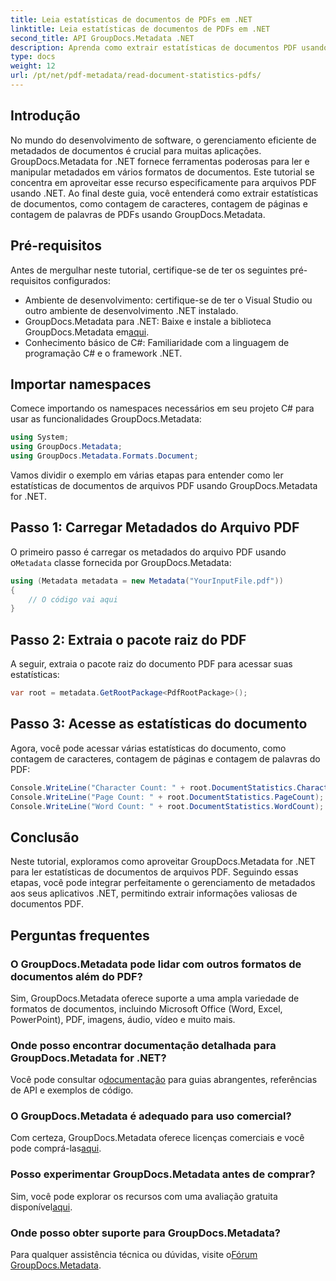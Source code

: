 ```yaml
---
title: Leia estatísticas de documentos de PDFs em .NET
linktitle: Leia estatísticas de documentos de PDFs em .NET
second_title: API GroupDocs.Metadata .NET
description: Aprenda como extrair estatísticas de documentos PDF usando GroupDocs.Metadata for .NET. Aprimore seus recursos de gerenciamento de documentos sem esforço.
type: docs
weight: 12
url: /pt/net/pdf-metadata/read-document-statistics-pdfs/
---
```

## Introdução
No mundo do desenvolvimento de software, o gerenciamento eficiente de metadados de documentos é crucial para muitas aplicações. GroupDocs.Metadata for .NET fornece ferramentas poderosas para ler e manipular metadados em vários formatos de documentos. Este tutorial se concentra em aproveitar esse recurso especificamente para arquivos PDF usando .NET. Ao final deste guia, você entenderá como extrair estatísticas de documentos, como contagem de caracteres, contagem de páginas e contagem de palavras de PDFs usando GroupDocs.Metadata.
## Pré-requisitos
Antes de mergulhar neste tutorial, certifique-se de ter os seguintes pré-requisitos configurados:
- Ambiente de desenvolvimento: certifique-se de ter o Visual Studio ou outro ambiente de desenvolvimento .NET instalado.
-  GroupDocs.Metadata para .NET: Baixe e instale a biblioteca GroupDocs.Metadata em[aqui](https://releases.groupdocs.com/metadata/net/).
- Conhecimento básico de C#: Familiaridade com a linguagem de programação C# e o framework .NET.

## Importar namespaces
Comece importando os namespaces necessários em seu projeto C# para usar as funcionalidades GroupDocs.Metadata:
```csharp
using System;
using GroupDocs.Metadata;
using GroupDocs.Metadata.Formats.Document;
```

Vamos dividir o exemplo em várias etapas para entender como ler estatísticas de documentos de arquivos PDF usando GroupDocs.Metadata for .NET.
## Passo 1: Carregar Metadados do Arquivo PDF
 O primeiro passo é carregar os metadados do arquivo PDF usando o`Metadata` classe fornecida por GroupDocs.Metadata:
```csharp
using (Metadata metadata = new Metadata("YourInputFile.pdf"))
{
    // O código vai aqui
}
```
## Passo 2: Extraia o pacote raiz do PDF
A seguir, extraia o pacote raiz do documento PDF para acessar suas estatísticas:
```csharp
var root = metadata.GetRootPackage<PdfRootPackage>();
```
## Passo 3: Acesse as estatísticas do documento
Agora, você pode acessar várias estatísticas do documento, como contagem de caracteres, contagem de páginas e contagem de palavras do PDF:
```csharp
Console.WriteLine("Character Count: " + root.DocumentStatistics.CharacterCount);
Console.WriteLine("Page Count: " + root.DocumentStatistics.PageCount);
Console.WriteLine("Word Count: " + root.DocumentStatistics.WordCount);
```

## Conclusão
Neste tutorial, exploramos como aproveitar GroupDocs.Metadata for .NET para ler estatísticas de documentos de arquivos PDF. Seguindo essas etapas, você pode integrar perfeitamente o gerenciamento de metadados aos seus aplicativos .NET, permitindo extrair informações valiosas de documentos PDF.

## Perguntas frequentes
### O GroupDocs.Metadata pode lidar com outros formatos de documentos além do PDF?
Sim, GroupDocs.Metadata oferece suporte a uma ampla variedade de formatos de documentos, incluindo Microsoft Office (Word, Excel, PowerPoint), PDF, imagens, áudio, vídeo e muito mais.
### Onde posso encontrar documentação detalhada para GroupDocs.Metadata for .NET?
 Você pode consultar o[documentação](https://reference.groupdocs.com/metadata/net/) para guias abrangentes, referências de API e exemplos de código.
### O GroupDocs.Metadata é adequado para uso comercial?
 Com certeza, GroupDocs.Metadata oferece licenças comerciais e você pode comprá-las[aqui](https://purchase.groupdocs.com/buy).
### Posso experimentar GroupDocs.Metadata antes de comprar?
 Sim, você pode explorar os recursos com uma avaliação gratuita disponível[aqui](https://releases.groupdocs.com/).
### Onde posso obter suporte para GroupDocs.Metadata?
 Para qualquer assistência técnica ou dúvidas, visite o[Fórum GroupDocs.Metadata](https://forum.groupdocs.com/c/metadata/14).